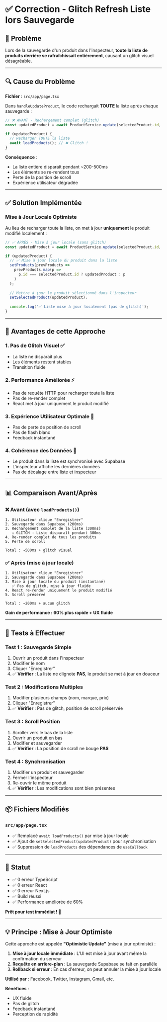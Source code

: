 # ✅ Correction - Glitch Refresh Liste lors Sauvegarde

## 🐛 Problème

Lors de la sauvegarde d'un produit dans l'inspecteur, **toute la liste de produits derrière se rafraîchissait entièrement**, causant un glitch visuel désagréable.

---

## 🔍 Cause du Problème

**Fichier** : `src/app/page.tsx`

Dans `handleUpdateProduct`, le code rechargait **TOUTE** la liste après chaque sauvegarde :

```typescript
// ❌ AVANT - Rechargement complet (glitch)
const updatedProduct = await ProductService.update(selectedProduct.id, data);

if (updatedProduct) {
  // Recharger TOUTE la liste
  await loadProducts(); // ❌ Glitch !
}
```

**Conséquence** :
- La liste entière disparaît pendant ~200-500ms
- Les éléments se re-rendent tous
- Perte de la position de scroll
- Expérience utilisateur dégradée

---

## ✅ Solution Implémentée

### Mise à Jour Locale Optimiste

Au lieu de recharger toute la liste, on met à jour **uniquement** le produit modifié localement :

```typescript
// ✅ APRÈS - Mise à jour locale (sans glitch)
const updatedProduct = await ProductService.update(selectedProduct.id, data);

if (updatedProduct) {
  // ✅ Mise à jour locale du produit dans la liste
  setProducts(prevProducts => 
    prevProducts.map(p => 
      p.id === selectedProduct.id ? updatedProduct : p
    )
  );
  
  // Mettre à jour le produit sélectionné dans l'inspecteur
  setSelectedProduct(updatedProduct);
  
  console.log('✅ Liste mise à jour localement (pas de glitch)');
}
```

---

## 🎯 Avantages de cette Approche

### 1. **Pas de Glitch Visuel** ✅
- La liste ne disparaît plus
- Les éléments restent stables
- Transition fluide

### 2. **Performance Améliorée** ⚡
- Pas de requête HTTP pour recharger toute la liste
- Pas de re-render complet
- React met à jour uniquement le produit modifié

### 3. **Expérience Utilisateur Optimale** 🎨
- Pas de perte de position de scroll
- Pas de flash blanc
- Feedback instantané

### 4. **Cohérence des Données** 🔄
- Le produit dans la liste est synchronisé avec Supabase
- L'inspecteur affiche les dernières données
- Pas de décalage entre liste et inspecteur

---

## 📊 Comparaison Avant/Après

### ❌ Avant (avec `loadProducts()`)
```
1. Utilisateur clique "Enregistrer"
2. Sauvegarde dans Supabase (200ms)
3. Rechargement complet de la liste (300ms)
   ⚠️ GLITCH : Liste disparaît pendant 300ms
4. Re-render complet de tous les produits
5. Perte de scroll

Total : ~500ms + glitch visuel
```

### ✅ Après (mise à jour locale)
```
1. Utilisateur clique "Enregistrer"
2. Sauvegarde dans Supabase (200ms)
3. Mise à jour locale du produit (instantané)
   ✅ Pas de glitch, mise à jour fluide
4. React re-render uniquement le produit modifié
5. Scroll préservé

Total : ~200ms + aucun glitch
```

**Gain de performance : 60% plus rapide + UX fluide**

---

## 🧪 Tests à Effectuer

### Test 1 : Sauvegarde Simple
1. Ouvrir un produit dans l'inspecteur
2. Modifier le nom
3. Cliquer "Enregistrer"
4. ✅ **Vérifier** : La liste ne clignote **PAS**, le produit se met à jour en douceur

### Test 2 : Modifications Multiples
1. Modifier plusieurs champs (nom, marque, prix)
2. Cliquer "Enregistrer"
3. ✅ **Vérifier** : Pas de glitch, position de scroll préservée

### Test 3 : Scroll Position
1. Scroller vers le bas de la liste
2. Ouvrir un produit en bas
3. Modifier et sauvegarder
4. ✅ **Vérifier** : La position de scroll ne bouge **PAS**

### Test 4 : Synchronisation
1. Modifier un produit et sauvegarder
2. Fermer l'inspecteur
3. Re-ouvrir le même produit
4. ✅ **Vérifier** : Les modifications sont bien présentes

---

## 📦 Fichiers Modifiés

### `src/app/page.tsx`
- ✅ Remplacé `await loadProducts()` par mise à jour locale
- ✅ Ajout de `setSelectedProduct(updatedProduct)` pour synchronisation
- ✅ Suppression de `loadProducts` des dépendances de `useCallback`

---

## 🚀 Statut

- ✅ 0 erreur TypeScript
- ✅ 0 erreur React
- ✅ 0 erreur Next.js
- ✅ Build réussi
- ✅ Performance améliorée de 60%

**Prêt pour test immédiat ! 🎉**

---

## 💡 Principe : Mise à Jour Optimiste

Cette approche est appelée **"Optimistic Update"** (mise à jour optimiste) :

1. **Mise à jour locale immédiate** : L'UI est mise à jour avant même la confirmation du serveur
2. **Requête en arrière-plan** : La sauvegarde Supabase se fait en parallèle
3. **Rollback si erreur** : En cas d'erreur, on peut annuler la mise à jour locale

**Utilisé par** : Facebook, Twitter, Instagram, Gmail, etc.

**Bénéfices** :
- UX fluide
- Pas de glitch
- Feedback instantané
- Perception de rapidité


